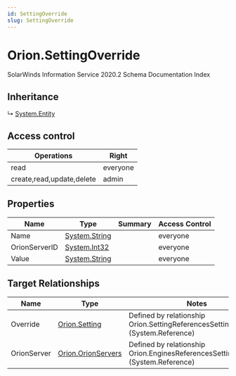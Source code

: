 ```yaml
---
id: SettingOverride
slug: SettingOverride
---
```


# Orion.SettingOverride

SolarWinds Information Service 2020.2 Schema Documentation Index

## Inheritance

↳ [System.Entity](./../System/Entity)

## Access control

| Operations | Right |
| ------ | ------ |
| read | everyone |
| create,read,update,delete | admin |

## Properties

| Name | Type | Summary | Access Control |
| ------ | ------ | ------ | ------ |
| Name | [System.String](https://docs.microsoft.com/en-us/dotnet/api/system.string) |  | everyone |
| OrionServerID | [System.Int32](https://docs.microsoft.com/en-us/dotnet/api/system.int32) |  | everyone |
| Value | [System.String](https://docs.microsoft.com/en-us/dotnet/api/system.string) |  | everyone |

## Target Relationships

| Name | Type | Notes |
| ------ | ------ | ------ |
| Override | [Orion.Setting](./../Orion/Setting) | Defined by relationship Orion.SettingReferencesSettingOverride (System.Reference) |
| OrionServer | [Orion.OrionServers](./../Orion/OrionServers) | Defined by relationship Orion.EnginesReferencesSettingOverride (System.Reference) |

